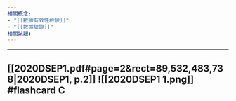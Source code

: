 ```yaml
---
相關概念: 
- "[[數據有效性檢驗]]"
- "[[數據驗證]]"
相關試題:
---
```


---
[[2020DSEP1.pdf#page=2&rect=89,532,483,738|2020DSEP1, p.2]]
![[2020DSEP1 1.png]]
 #flashcard 
 C
---
<!--ID: 1730767164819-->




